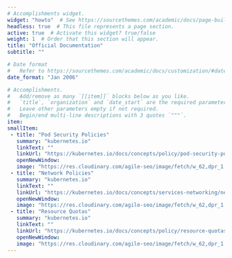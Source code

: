 ```yaml
---
# Accomplishments widget.
widget: "howto"  # See https://sourcethemes.com/academic/docs/page-builder/
headless: true  # This file represents a page section.
active: true  # Activate this widget? true/false
weight: 1  # Order that this section will appear.
title: "Official Documentation"
subtitle: ""

# Date format
#   Refer to https://sourcethemes.com/academic/docs/customization/#date-format
date_format: "Jan 2006"

# Accomplishments.
#   Add/remove as many `[[item]]` blocks below as you like.
#   `title`, `organization` and `date_start` are the required parameters.
#   Leave other parameters empty if not required.
#   Begin/end multi-line descriptions with 3 quotes `"""`.
item:
smallItem: 
 - title: "Pod Security Policies"
   summary: "kubernetes.io"
   linkText: ""
   linkUrl: "https://kubernetes.io/docs/concepts/policy/pod-security-policy/"
   openNewWindow: 
   image: "https://res.cloudinary.com/agile-seo/image/fetch/w_62,dpr_1.0,d_blank_am8gzx.png/https%3A%2F%2Flogo.clearbit.com%2Fkubernetes.io%3Fsize%3D250" 
 - title: "Network Policies"
   summary: "kubernetes.io"
   linkText: ""
   linkUrl: "https://kubernetes.io/docs/concepts/services-networking/network-policies/"
   openNewWindow: 
   image: "https://res.cloudinary.com/agile-seo/image/fetch/w_62,dpr_1.0,d_blank_am8gzx.png/https%3A%2F%2Flogo.clearbit.com%2Fkubernetes.io%3Fsize%3D250" 
 - title: "Resource Quotas"
   summary: "kubernetes.io"
   linkText: ""
   linkUrl: "https://kubernetes.io/docs/concepts/policy/resource-quotas/"
   openNewWindow: 
   image: "https://res.cloudinary.com/agile-seo/image/fetch/w_62,dpr_1.0,d_blank_am8gzx.png/https%3A%2F%2Flogo.clearbit.com%2Fkubernetes.io%3Fsize%3D250" 
---
```

